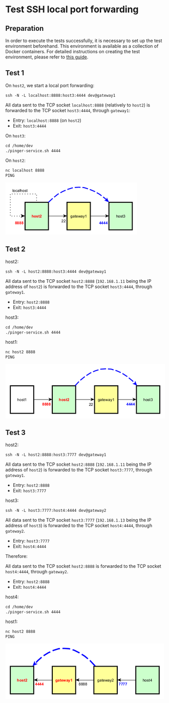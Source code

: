 # Test SSH local port forwarding

## Preparation

In order to execute the tests successfully, it is necessary to set up the test environment beforehand. This environment is available as a collection of Docker containers. For detailed instructions on creating the test environment, please refer to [this guide](test-env/README.md).

## Test 1

On `host2`, we start a local port forwarding:

	ssh -N -L localhost:8888:host3:4444 dev@gateway1

All data sent to the TCP socket `localhost:8888` (relatively to `host2`) is forwarded to the TCP socket `host3:4444`, through `gateway1`:

* Entry: `localhost:8888` (on `host2`)
* Exit: `host3:4444`

On `host3`:

	cd /home/dev
	./pinger-service.sh 4444

On `host2`:

	nc localhost 8888
	PING

![](illustrations/ssh-local-forwarding1.png)

## Test 2

host2:

	ssh -N -L host2:8888:host3:4444 dev@gateway1

All data sent to the TCP socket `host2:8888` (`192.168.1.11` being the IP address of `host2`) is forwarded to the TCP socket `host3:4444`, through `gateway1`.

* Entry: `host2:8888`
* Exit: `host3:4444`

host3:

	cd /home/dev
	./pinger-service.sh 4444

host1:

	nc host2 8888
	PING

![](illustrations/ssh-local-forwarding2.png)

## Test 3

host2:

	ssh -N -L host2:8888:host3:7777 dev@gateway1

All data sent to the TCP socket `host2:8888` (`192.168.1.11` being the IP address of `host2`) is forwarded to the TCP socket `host3:7777`, through `gateway1`.

* Entry: `host2:8888`
* Exit: `host3:7777`

host3:

	ssh -N -L host3:7777:host4:4444 dev@gateway2

All data sent to the TCP socket `host3:7777` (`192.168.1.13` being the IP address of `host3`) is forwarded to the TCP socket `host4:4444`, through `gateway2`.

* Entry: `host3:7777`
* Exit: `host4:4444`

Therefore:

All data sent to the TCP socket `host2:8888` is forwarded to the TCP socket `host4:4444`, through `gateway2`.

* Entry: `host2:8888`
* Exit: `host4:4444`

host4:

	cd /home/dev
	./pinger-service.sh 4444

host1:

	nc host2 8888
	PING

![](illustrations/ssh-remote-forwarding3.png)

